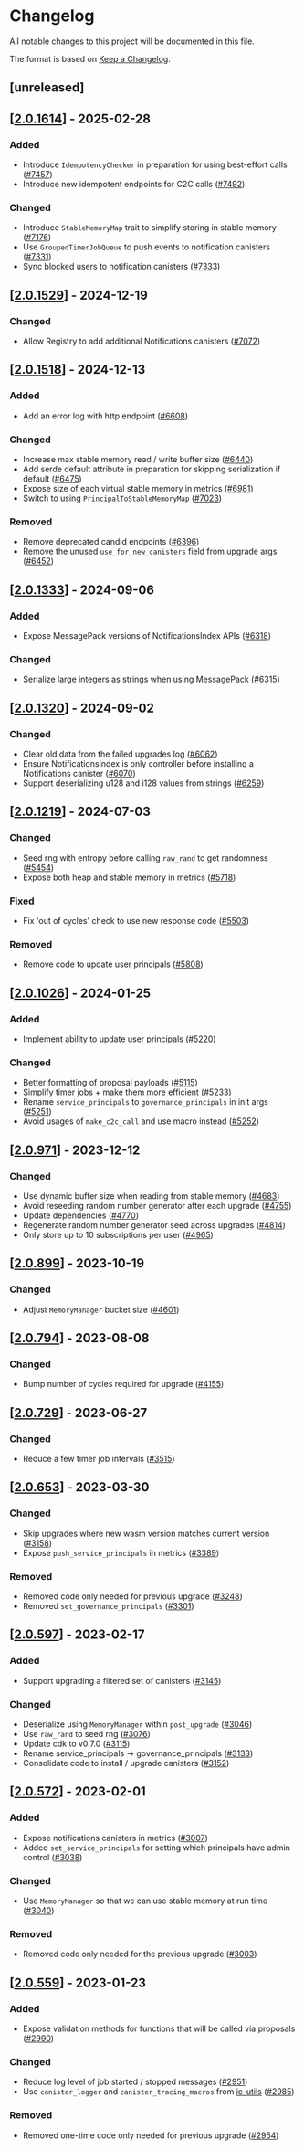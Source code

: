 # Changelog

All notable changes to this project will be documented in this file.

The format is based on [Keep a Changelog](https://keepachangelog.com/en/1.0.0/).

## [unreleased]

## [[2.0.1614](https://github.com/open-chat-labs/open-chat/releases/tag/v2.0.1614-notifications_index)] - 2025-02-28

### Added

- Introduce `IdempotencyChecker` in preparation for using best-effort calls ([#7457](https://github.com/open-chat-labs/open-chat/pull/7457))
- Introduce new idempotent endpoints for C2C calls ([#7492](https://github.com/open-chat-labs/open-chat/pull/7492))

### Changed

- Introduce `StableMemoryMap` trait to simplify storing in stable memory ([#7176](https://github.com/open-chat-labs/open-chat/pull/7176))
- Use `GroupedTimerJobQueue` to push events to notification canisters ([#7331](https://github.com/open-chat-labs/open-chat/pull/7331))
- Sync blocked users to notification canisters ([#7333](https://github.com/open-chat-labs/open-chat/pull/7333))

## [[2.0.1529](https://github.com/open-chat-labs/open-chat/releases/tag/v2.0.1529-notifications_index)] - 2024-12-19

### Changed

- Allow Registry to add additional Notifications canisters ([#7072](https://github.com/open-chat-labs/open-chat/pull/7072))

## [[2.0.1518](https://github.com/open-chat-labs/open-chat/releases/tag/v2.0.1518-notifications_index)] - 2024-12-13

### Added

- Add an error log with http endpoint ([#6608](https://github.com/open-chat-labs/open-chat/pull/6608))

### Changed

- Increase max stable memory read / write buffer size ([#6440](https://github.com/open-chat-labs/open-chat/pull/6440))
- Add serde default attribute in preparation for skipping serialization if default ([#6475](https://github.com/open-chat-labs/open-chat/pull/6475))
- Expose size of each virtual stable memory in metrics ([#6981](https://github.com/open-chat-labs/open-chat/pull/6981))
- Switch to using `PrincipalToStableMemoryMap` ([#7023](https://github.com/open-chat-labs/open-chat/pull/7023))

### Removed

- Remove deprecated candid endpoints ([#6396](https://github.com/open-chat-labs/open-chat/pull/6396))
- Remove the unused `use_for_new_canisters` field from upgrade args ([#6452](https://github.com/open-chat-labs/open-chat/pull/6452))

## [[2.0.1333](https://github.com/open-chat-labs/open-chat/releases/tag/v2.0.1333-notifications_index)] - 2024-09-06

### Added

- Expose MessagePack versions of NotificationsIndex APIs ([#6318](https://github.com/open-chat-labs/open-chat/pull/6318))

### Changed

- Serialize large integers as strings when using MessagePack ([#6315](https://github.com/open-chat-labs/open-chat/pull/6315))

## [[2.0.1320](https://github.com/open-chat-labs/open-chat/releases/tag/v2.0.1320-notifications_index)] - 2024-09-02

### Changed

- Clear old data from the failed upgrades log ([#6062](https://github.com/open-chat-labs/open-chat/pull/6062))
- Ensure NotificationsIndex is only controller before installing a Notifications canister ([#6070](https://github.com/open-chat-labs/open-chat/pull/6070))
- Support deserializing u128 and i128 values from strings ([#6259](https://github.com/open-chat-labs/open-chat/pull/6259))

## [[2.0.1219](https://github.com/open-chat-labs/open-chat/releases/tag/v2.0.1219-notifications_index)] - 2024-07-03

### Changed

- Seed rng with entropy before calling `raw_rand` to get randomness ([#5454](https://github.com/open-chat-labs/open-chat/pull/5454))
- Expose both heap and stable memory in metrics ([#5718](https://github.com/open-chat-labs/open-chat/pull/5718))

### Fixed

- Fix 'out of cycles' check to use new response code ([#5503](https://github.com/open-chat-labs/open-chat/pull/5503))

### Removed

- Remove code to update user principals ([#5808](https://github.com/open-chat-labs/open-chat/pull/5808))

## [[2.0.1026](https://github.com/open-chat-labs/open-chat/releases/tag/v2.0.1026-notifications_index)] - 2024-01-25

### Added

- Implement ability to update user principals ([#5220](https://github.com/open-chat-labs/open-chat/pull/5220))

### Changed

- Better formatting of proposal payloads ([#5115](https://github.com/open-chat-labs/open-chat/pull/5115))
- Simplify timer jobs + make them more efficient ([#5233](https://github.com/open-chat-labs/open-chat/pull/5233))
- Rename `service_principals` to `governance_principals` in init args ([#5251](https://github.com/open-chat-labs/open-chat/pull/5251))
- Avoid usages of `make_c2c_call` and use macro instead ([#5252](https://github.com/open-chat-labs/open-chat/pull/5252))

## [[2.0.971](https://github.com/open-chat-labs/open-chat/releases/tag/v2.0.971-notifications_index)] - 2023-12-12

### Changed

- Use dynamic buffer size when reading from stable memory ([#4683](https://github.com/open-chat-labs/open-chat/pull/4683))
- Avoid reseeding random number generator after each upgrade ([#4755](https://github.com/open-chat-labs/open-chat/pull/4755))
- Update dependencies ([#4770](https://github.com/open-chat-labs/open-chat/pull/4770))
- Regenerate random number generator seed across upgrades ([#4814](https://github.com/open-chat-labs/open-chat/pull/4814))
- Only store up to 10 subscriptions per user ([#4965](https://github.com/open-chat-labs/open-chat/pull/4965))

## [[2.0.899](https://github.com/open-chat-labs/open-chat/releases/tag/v2.0.899-notifications_index)] - 2023-10-19

### Changed

- Adjust `MemoryManager` bucket size ([#4601](https://github.com/open-chat-labs/open-chat/pull/4601))

## [[2.0.794](https://github.com/open-chat-labs/open-chat/releases/tag/v2.0.794-notifications_index)] - 2023-08-08

### Changed

- Bump number of cycles required for upgrade ([#4155](https://github.com/open-chat-labs/open-chat/pull/4155))

## [[2.0.729](https://github.com/open-chat-labs/open-chat/releases/tag/v2.0.729-notifications_index)] - 2023-06-27

### Changed

- Reduce a few timer job intervals ([#3515](https://github.com/open-chat-labs/open-chat/pull/3515))

## [[2.0.653](https://github.com/open-chat-labs/open-chat/releases/tag/v2.0.653-notifications_index)] - 2023-03-30

### Changed

- Skip upgrades where new wasm version matches current version ([#3158](https://github.com/open-chat-labs/open-chat/pull/3158))
- Expose `push_service_principals` in metrics ([#3389](https://github.com/open-chat-labs/open-chat/pull/3389))

### Removed

- Removed code only needed for previous upgrade ([#3248](https://github.com/open-chat-labs/open-chat/pull/3248))
- Removed `set_governance_principals` ([#3301](https://github.com/open-chat-labs/open-chat/pull/3301))

## [[2.0.597](https://github.com/open-chat-labs/open-chat/releases/tag/v2.0.597-notifications_index)] - 2023-02-17

### Added

- Support upgrading a filtered set of canisters ([#3145](https://github.com/open-chat-labs/open-chat/pull/3145))

### Changed

- Deserialize using `MemoryManager` within `post_upgrade` ([#3046](https://github.com/open-chat-labs/open-chat/pull/3046))
- Use `raw_rand` to seed rng ([#3076](https://github.com/open-chat-labs/open-chat/pull/3076))
- Update cdk to v0.7.0 ([#3115](https://github.com/open-chat-labs/open-chat/pull/3115))
- Rename service_principals -> governance_principals ([#3133](https://github.com/open-chat-labs/open-chat/pull/3133))
- Consolidate code to install / upgrade canisters ([#3152](https://github.com/open-chat-labs/open-chat/pull/3152))

## [[2.0.572](https://github.com/open-chat-labs/open-chat/releases/tag/v2.0.572-notifications_index)] - 2023-02-01

### Added

- Expose notifications canisters in metrics ([#3007](https://github.com/open-chat-labs/open-chat/pull/3007))
- Added `set_service_principals` for setting which principals have admin control ([#3038](https://github.com/open-chat-labs/open-chat/pull/3038))

### Changed

- Use `MemoryManager` so that we can use stable memory at run time ([#3040](https://github.com/open-chat-labs/open-chat/pull/3040))

### Removed

- Removed code only needed for the previous upgrade ([#3003](https://github.com/open-chat-labs/open-chat/pull/3003))

## [[2.0.559](https://github.com/open-chat-labs/open-chat/releases/tag/v2.0.559-notifications_index)] - 2023-01-23

### Added

- Expose validation methods for functions that will be called via proposals ([#2990](https://github.com/open-chat-labs/open-chat/pull/2990))

### Changed

- Reduce log level of job started / stopped messages ([#2951](https://github.com/open-chat-labs/open-chat/pull/2951))
- Use `canister_logger` and `canister_tracing_macros` from [ic-utils](https://github.com/open-chat-labs/ic-utils) ([#2985](https://github.com/open-chat-labs/open-chat/pull/2985))

### Removed

- Removed one-time code only needed for previous upgrade ([#2954](https://github.com/open-chat-labs/open-chat/pull/2954))

